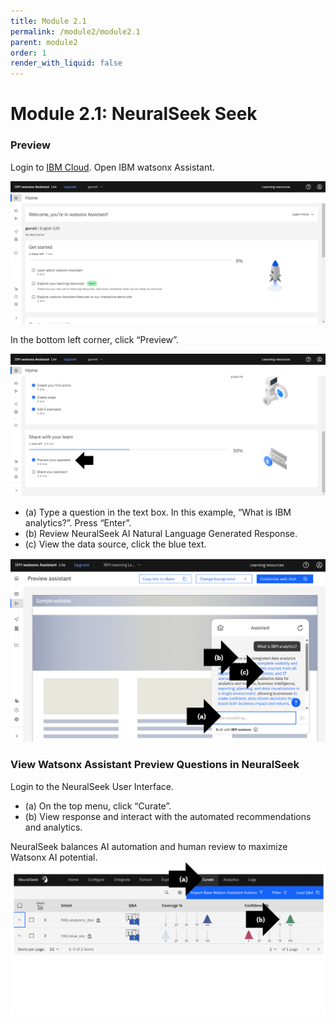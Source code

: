 ```yaml
---
title: Module 2.1
permalink: /module2/module2.1
parent: module2
order: 1
render_with_liquid: false
---
```


# Module 2.1: NeuralSeek Seek

### Preview
Login to [IBM Cloud](https://cloud.ibm.com/login?cm_sp=ibmdev-_-developer-_-trial&_gl=1*1odtrhw*_ga*NTM2NzU0MTk0LjE2OTY1MjE4NDQ.*_ga_FYECCCS21D*MTY5Njg2NzU0Ni41LjEuMTY5Njg2ODg5OS4wLjAuMA..). Open IBM watsonx Assistant. 

![image2.1.1_2](images/image2.1.1_2.PNG)

In the bottom left corner, click “Preview”. 

![image2.1.1_3](images/image2.1.1_3.png)

* (a) Type a question in the text box. In this example, “What is IBM analytics?”.
Press “Enter”. 
* (b) Review NeuralSeek AI Natural Language Generated Response.
* (c) View the data source, click the blue text.

![image2.1.1](images/image2.1.1.png)

### View Watsonx Assistant Preview Questions in NeuralSeek
Login to the NeuralSeek User Interface. 
* (a) On the top menu, click “Curate”.
* (b) View response and interact with the automated recommendations and analytics.

NeuralSeek balances AI automation and human review to maximize Watsonx AI potential.
![image2.1.2](images/image2.1.2.png)
